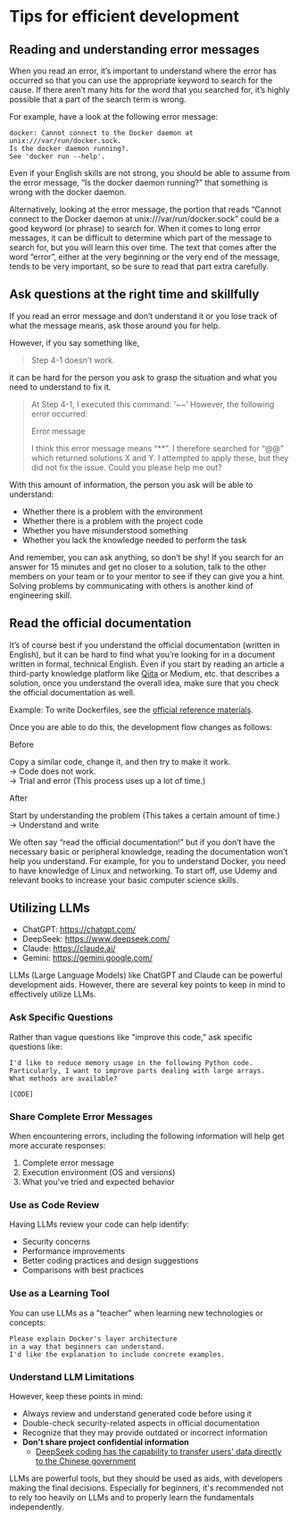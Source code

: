 # Tips for efficient development

## Reading and understanding error messages
When you read an error, it’s important to understand where the error has occurred so that you can use the appropriate keyword to search for the cause.
If there aren’t many hits for the word that you searched for, it’s highly possible that a part of the search term is wrong.

For example, have a look at the following error message:
```
docker: Cannot connect to the Docker daemon at unix:///var/run/docker.sock. 
Is the docker daemon running?.
See 'docker run --help'.
```
Even if your English skills are not strong, you should be able to assume from the error message, “Is the docker daemon running?” that something is wrong with the docker daemon.

Alternatively, looking at the error message,
the portion that reads “Cannot connect to the Docker daemon at unix:///var/run/docker.sock” could be a good keyword (or phrase) to search for.
When it comes to long error messages, it can be difficult to determine which part of the message to search for, but you will learn this over time. The text that comes after the word “error”, either at the very beginning or the very end of the message, tends to be very important, so be sure to read that part extra carefully.

## Ask questions at the right time and skillfully
If you read an error message and don’t understand it or you lose track of what the message means, ask those around you for help.

However, if you say something like,

> Step 4-1 doesn’t work.

it can be hard for the person you ask to grasp the situation and what you need to understand to fix it.

> At Step 4-1, I executed this command: ‘~~’
However, the following error occurred:
>
> Error message
>
> I think this error message means “**”.
> I therefore searched for “@@” which returned solutions X and Y. I attempted to apply these, but they did not fix the issue. Could you please help me out?

With this amount of information, the person you ask will be able to understand:
- Whether there is a problem with the environment
- Whether there is a problem with the project code
- Whether you have misunderstood something
- Whether you lack the knowledge needed to perform the task


And remember, you can ask anything, so don’t be shy!
If you search for an answer for 15 minutes and get no closer to a solution, talk to the other members on your team or to your mentor to see if they can give you a hint.
Solving problems by communicating with others is another kind of engineering skill.



## Read the official documentation
It’s of course best if you understand the official documentation (written in English), but it can be hard to find what you’re looking for in a document written in formal, technical English.
Even if you start by reading an article a third-party knowledge platform like [Qiita](https://qiita.com/) or Medium, etc. that describes a solution, once you understand the overall idea, make sure that you check the official documentation as well.

Example: To write Dockerfiles, see the [official reference materials](https://docs.docker.com/engine/reference/builder/).

Once you are able to do this, the development flow changes as follows:

Before

Copy a similar code, change it, and then try to make it work.   
-> Code does not work.   
-> Trial and error (This process uses up a lot of time.)

After

Start by understanding the problem (This takes a certain amount of time.)  
-> Understand and write

We often say “read the official documentation!” but if you don’t have the necessary basic or peripheral knowledge, reading the documentation won’t help you understand.
For example, for you to understand Docker, you need to have knowledge of Linux and networking.
To start off, use Udemy and relevant books to increase your basic computer science skills.


## Utilizing LLMs

- ChatGPT: https://chatgpt.com/
- DeepSeek: https://www.deepseek.com/
- Claude: https://claude.ai/
- Gemini: https://gemini.google.com/

LLMs (Large Language Models) like ChatGPT and Claude can be powerful development aids. However, there are several key points to keep in mind to effectively utilize LLMs.

### Ask Specific Questions

Rather than vague questions like "improve this code," ask specific questions like:

```
I'd like to reduce memory usage in the following Python code.
Particularly, I want to improve parts dealing with large arrays.
What methods are available?

[CODE]
```

### Share Complete Error Messages

When encountering errors, including the following information will help get more accurate responses:

1. Complete error message
2. Execution environment (OS and versions)
3. What you've tried and expected behavior

### Use as Code Review

Having LLMs review your code can help identify:

- Security concerns
- Performance improvements
- Better coding practices and design suggestions
- Comparisons with best practices

### Use as a Learning Tool

You can use LLMs as a "teacher" when learning new technologies or concepts:

```
Please explain Docker's layer architecture
in a way that beginners can understand.
I'd like the explanation to include concrete examples.
```

### Understand LLM Limitations

However, keep these points in mind:

- Always review and understand generated code before using it
- Double-check security-related aspects in official documentation
- Recognize that they may provide outdated or incorrect information
- **Don't share project confidential information**
  - [DeepSeek coding has the capability to transfer users' data directly to the Chinese government](https://abcnews.go.com/US/deepseek-coding-capability-transfer-users-data-directly-chinese/story?id=118465451)

LLMs are powerful tools, but they should be used as aids, with developers making the final decisions. Especially for beginners, it's recommended not to rely too heavily on LLMs and to properly learn the fundamentals independently.
